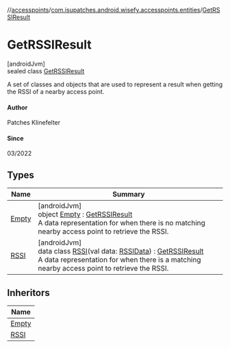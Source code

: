 //[accesspoints](../../../index.md)/[com.isupatches.android.wisefy.accesspoints.entities](../index.md)/[GetRSSIResult](index.md)

# GetRSSIResult

[androidJvm]\
sealed class [GetRSSIResult](index.md)

A set of classes and objects that are used to represent a result when getting the RSSI of a nearby access point.

#### Author

Patches Klinefelter

#### Since

03/2022

## Types

| Name | Summary |
|---|---|
| [Empty](-empty/index.md) | [androidJvm]<br>object [Empty](-empty/index.md) : [GetRSSIResult](index.md)<br>A data representation for when there is no matching nearby access point to retrieve the RSSI. |
| [RSSI](-r-s-s-i/index.md) | [androidJvm]<br>data class [RSSI](-r-s-s-i/index.md)(val data: [RSSIData](../-r-s-s-i-data/index.md)) : [GetRSSIResult](index.md)<br>A data representation for when there is a matching nearby access point to retrieve the RSSI. |

## Inheritors

| Name |
|---|
| [Empty](-empty/index.md) |
| [RSSI](-r-s-s-i/index.md) |
